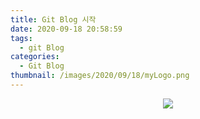 ```yaml
---
title: Git Blog 시작
date: 2020-09-18 20:58:59
tags:
  - git Blog
categories:
  - Git Blog
thumbnail: /images/2020/09/18/myLogo.png
---
```


<p align="center"><img src="/images/2020/09/18/myLogo.png"></p>
